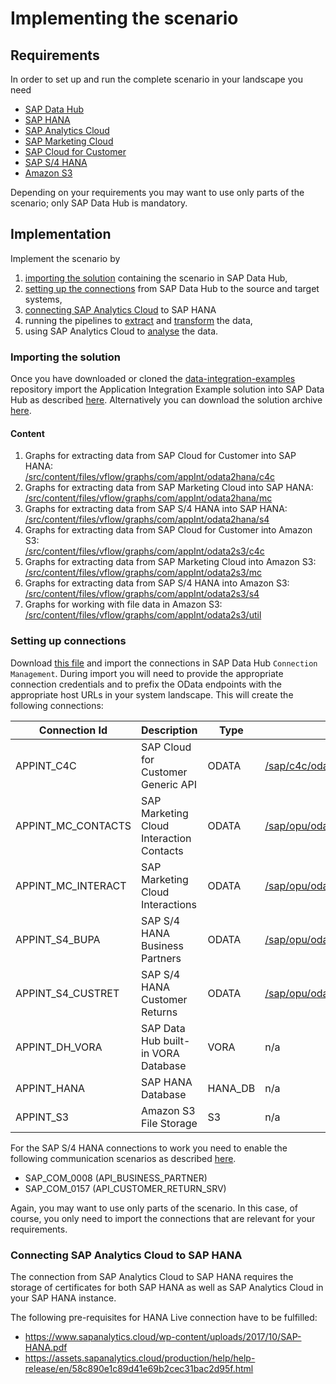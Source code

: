 # Implementing the scenario

## Requirements

In order to set up and run the complete scenario in your landscape you need

- [SAP Data Hub](https://www.sap.com/products/data-hub.html)
- [SAP HANA](https://www.sap.com/products/hana.html)
- [SAP Analytics Cloud](https://www.sap.com/products/cloud-analytics.html)
- [SAP Marketing Cloud](https://www.sap.com/products/crm/marketing.html)
- [SAP Cloud for Customer](https://www.sap.com/products/cloud-customer-engagement.html)
- [SAP S/4 HANA](https://www.sap.com/products/s4hana-erp.html)
- [Amazon S3](https://aws.amazon.com/s3)

Depending on your requirements you may want to use only parts of the scenario; only SAP Data Hub is mandatory.

## Implementation

Implement the scenario by

1. [importing the solution](#importing-the-solution) containing the scenario in SAP Data Hub,
2. [setting up the connections](#setting-up-connections) from SAP Data Hub to the source and target systems,
3. [connecting SAP Analytics Cloud](#connecting-sap-analytics-cloud-to-sap-hana) to SAP HANA
4. running the pipelines to [extract](HowToExtract.md) and [transform](HowToTransform.md) the data,
5. using SAP Analytics Cloud to [analyse](HowToAnalyse.md) the data.

### Importing the solution

Once you have downloaded or cloned the [data-integration-examples](https://github.com/SAP/datahub-integration-examples) repository import the Application Integration Example solution into SAP Data Hub as described [here](https://github.com/SAP/datahub-integration-examples#download-and-installation). Alternatively you can download the solution archive [here](/solution).

#### Content

1. Graphs for extracting data from SAP Cloud for Customer into SAP HANA:<br> [/src/content/files/vflow/graphs/com/appInt/odata2hana/c4c](/src/content/files/vflow/graphs/com/appInt/odata2hana/c4c)
2. Graphs for extracting data from SAP Marketing Cloud into SAP HANA:<br> [/src/content/files/vflow/graphs/com/appInt/odata2hana/mc](/src/content/files/vflow/graphs/com/appInt/odata2hana/mc)
3. Graphs for extracting data from SAP S/4 HANA into SAP HANA:<br> [/src/content/files/vflow/graphs/com/appInt/odata2hana/s4](/src/content/files/vflow/graphs/com/appInt/odata2hana/s4)
4. Graphs for extracting data from SAP Cloud for Customer into Amazon S3:<br> [/src/content/files/vflow/graphs/com/appInt/odata2s3/c4c](/src/content/files/vflow/graphs/com/appInt/odata2s3/c4c)
5. Graphs for extracting data from SAP Marketing Cloud into Amazon S3:<br> [/src/content/files/vflow/graphs/com/appInt/odata2s3/mc](/src/content/files/vflow/graphs/com/appInt/odata2s3/mc)
6. Graphs for extracting data from SAP S/4 HANA into Amazon S3:<br> [/src/content/files/vflow/graphs/com/appInt/odata2s3/s4](/src/content/files/vflow/graphs/com/appInt/odata2s3/s4)
7. Graphs for working with file data in Amazon S3:<br> [/src/content/files/vflow/graphs/com/appInt/odata2s3/util](/src/content/files/vflow/graphs/com/appInt/odata2s3/util)

### Setting up connections

Download [this file](/src/connections/connections.json) and import the connections in SAP Data Hub `Connection Management`. During import you will need to provide the appropriate connection credentials and to prefix the OData endpoints with the appropriate host URLs in your system landscape. This will create the following connections:

Connection Id | Description | Type | OData endpoint
--------------|-------------|------|---------------
APPINT_C4C | SAP Cloud for Customer Generic API | ODATA | [/sap/c4c/odata/v1/c4codataapi/](https://help.sap.com/viewer/1364b70b9cbb417ea5e2d80e966d4f49/1908/en-US/6c0a463cc9ca450cbd01a9a5057ce682.html)
APPINT_MC_CONTACTS | SAP Marketing Cloud Interaction Contacts | ODATA | [/sap/opu/odata/sap/API_MKT_INTERACTION_CONTACT_SRV/](https://api.sap.com/api/API_MKT_INTERACTION_CONTACT_SRV/overview)
APPINT_MC_INTERACT | SAP Marketing Cloud Interactions | ODATA | [/sap/opu/odata/sap/API_MKT_INTERACTION_SRV/](https://api.sap.com/api/API_MKT_INTERACTION_SRV/overview)
APPINT_S4_BUPA | SAP S/4 HANA Business Partners  | ODATA | [/sap/opu/odata/sap/API_BUSINESS_PARTNER/](https://api.sap.com/api/API_BUSINESS_PARTNER/overview)
APPINT_S4_CUSTRET | SAP S/4 HANA Customer Returns | ODATA | [/sap/opu/odata/sap/API_CUSTOMER_RETURN_SRV/](https://api.sap.com/api/API_CUSTOMER_RETURN_SRV/overview)
APPINT_DH_VORA | SAP Data Hub built-in VORA Database | VORA | n/a
APPINT_HANA | SAP HANA Database | HANA_DB | n/a
APPINT_S3 | Amazon S3 File Storage | S3 | n/a

For the SAP S/4 HANA connections to work you need to enable the following communication scenarios as described [here](https://help.sap.com/viewer/e0cd7c1ecf3d4f2f9feb46ec1c5b68fb/1908.500/en-US/2e84a10c430645a88bdbfaaa23ac9ff7.html).
- SAP_COM_0008 (API_BUSINESS_PARTNER)
- SAP_COM_0157 (API_CUSTOMER_RETURN_SRV)

Again, you may want to use only parts of the scenario. In this case, of course, you only need to import the connections that are relevant for your requirements.

### Connecting SAP Analytics Cloud to SAP HANA

The connection from SAP Analytics Cloud to SAP HANA requires the storage of certificates for both SAP HANA as well as SAP Analytics Cloud in your SAP HANA instance.
  
The following pre-requisites for HANA Live connection have to be fulfilled:
- https://www.sapanalytics.cloud/wp-content/uploads/2017/10/SAP-HANA.pdf
- https://assets.sapanalytics.cloud/production/help/help-release/en/58c890e1c89d41e69b2cec31bac2d95f.html
    
